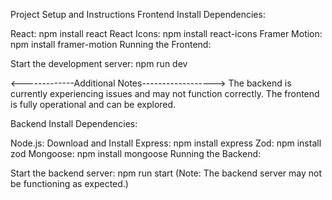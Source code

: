 Project Setup and Instructions
Frontend
Install Dependencies:

React: npm install react
React Icons: npm install react-icons
Framer Motion: npm install framer-motion
Running the Frontend:

Start the development server: npm run dev


<-------------Additional Notes------------------>
The backend is currently experiencing issues and may not function correctly.
The frontend is fully operational and can be explored.



Backend
Install Dependencies:

Node.js: Download and Install
Express: npm install express
Zod: npm install zod
Mongoose: npm install mongoose
Running the Backend:

Start the backend server: npm run start (Note: The backend server may not be functioning as expected.)
